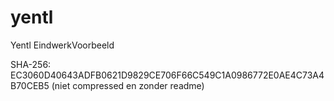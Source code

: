 # yentl
Yentl EindwerkVoorbeeld

SHA-256: EC3060D40643ADFB0621D9829CE706F66C549C1A0986772E0AE4C73A4B70CEB5 (niet compressed en zonder readme)
